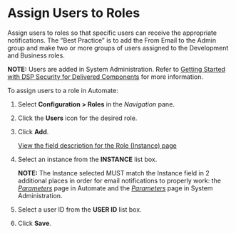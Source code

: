 # Assign Users to Roles

Assign users to roles so that specific users can receive the appropriate
notifications. The “Best Practice” is to add the From Email to the Admin
group and make two or more groups of users assigned to the Development
and Business roles.

**NOTE:** Users are added in System Administration. Refer to [Getting
Started with DSP Security for Delivered
Components](../../Sys_Admin/Use_Cases/GettingStartedwDSPSecurityDlvrdComps.htm)
for more information.

To assign users to a role in Automate:

1.  Select **Configuration \> Roles** in the *Navigation* pane.

2.  Click the **Users** icon for the desired role.

3.  Click **Add**.
    
    [View the field description for the Role (Instance)
    page](../Page_Desc/Role_Instance.htm)

4.  Select an instance from the **INSTANCE** list box.
    
    **NOTE:** The Instance selected MUST match the Instance field in 2
    additional places in order for email notifications to properly work:
    the *[Parameters](../Page_Desc/Parameters.htm)* page in Automate and
    the
    *[Parameters](../../Sys_Admin/Page_Desc/Parameters_All_TabsSysAdmin.htm)*
    page in System Administration.

5.  Select a user ID from the **USER ID** list box.

6.  Click **Save**.
